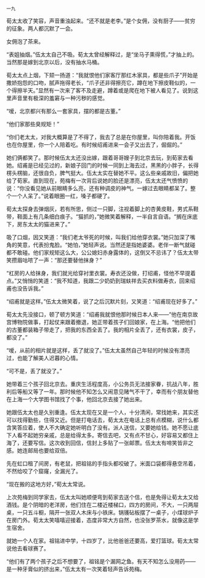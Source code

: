     一九 

   荀太太收了笑容，声音重浊起来。“还不就是老李。”是个女佣，没有厨子——贫穷的征象。两人都沉默了一会。

   女佣泡了茶来。

   “表姐抽烟。”伍太太自己不吸。荀太太曾经解释过，是“坐马子熏得慌，”才抽上的。当然那是嫁到北京以后，没有抽水马桶。

   荀太太点上烟，下颏一扬道：“我就恨他们家客厅那红木家具，都是些爪子”开始是撒娇抱怨的口吻，腻声拖得老长，“爪子还非得擦亮它，蹲在地下擦皮鞋似的，一个得擦半天。”显然有一次来了客不及走避，蹲着或是爬在地下被人看见了。说到这里声音里有极深的羞窘与一种污秽的感觉。

   “嗳，北京都兴有那么一套家具，摆的都是古董。”

   “他们家那些臭规矩！”

   “你们老太太，对我大概算是了不得了，我去了总是在你屋里，叫你陪着我。开饭也在你屋里，你一个人陪着吃。有时候绍甫进来一会子又出去了，倔倔的。”

   她们俩都笑了。那时候伍太太还没出嫁，跟着哥哥嫂子到北京去玩，到荀家去看她。绍甫是已经见过的，新娘子回门的时候一同到上海去过，黑黑的小胖子，长得楞头楞脑，还很自负，脾气挺大。伍太太实在替她不平。这么些亲戚故旧，偏把她给了荀家。直到现在，苑梅有一次背后说她的脸还是漂亮，伍太太还气愤愤的说：“你没看见她从前眼睛多么亮，还有种调皮的神气。一嫁过去眼睛都呆了。整个一个人呆了。”说着眼圈一红，嗓子都硬了。

   荀太太探身去弹烟灰，若有所思，侧过一只脚，注视着脚上的杏黄皮鞋，男式系鞋带，鞋面上有几条细白痕子。“猫抓的，”她微笑着解释，一半自言自语。“搁在床底下，房东太太的猫进来了。”

   吸了口烟，因又笑道：“我们老太爷死的时候，叫我们给他穿衣裳。”她只加深了嘴角的笑意，代表扮鬼脸。“她怕，”她轻声说。当然还是指她婆婆。老伴一断气就碰都不敢碰。他们家规矩这么大，公公媳妇赤身露体的，这倒又不忌讳了？伍太太带笑攒眉咕哝了一声：“那还要替他抹身？”

   “杠房的人给抹身，我们就光给穿衬里衣裳。寿衣还没做，打绍甫，怪他不早提着点。”又悄悄的笑道：“我不知道，我跟二少奶奶到瑞蚨祥去买衣料做寿衣，回来绍甫也没告诉我。”

   “绍甫就是这样。”伍太太微笑着，说了之后沉默片刻，又笑道：“绍甫现在好多了。”

   荀太太先没接口，顿了顿方笑道：“绍甫我就恨他那时候日本人来——”他在南京故宫博物院做事，打起仗来跟着撤退，她正带着孩子们回娘家，在上海。“他把他们的古董都装箱子带走了，把我的东西全丢了。我的相片全丢了，还有衣裳，皮子，都没了。”

   “嗳，从前的相片就是这样，丢了就没了。”伍太太虽然自己年轻的时候没有漂亮过，也能了解美人迟暮的心情。

   “可不是，丢了就没了。”

   她带着三个孩子回北京去。重庆生活程度高，小公务员无法接家眷，抗战八年，胜利后等船又等了一年。那时候他不知怎么又闹意见赌气不干了，幸而有个朋友替他在上海一个大学图书馆找了个事，他回北京去接了她出来。

   她跟伍太太也是久别重逢。伍太太现在又是一个人，十分清闲，常找她来，其实还可以找得勤些，住得又近。但是打电话去，荀太太在电话上总有点模糊，说什么都含笑答应着，使人不大确定她听明白了没有。派人送信，又要她给钱。她不愿让底下人看不起她穷亲戚，总是给得太多。寄信去吧，又有点不甘心，好容易又都住上海了，还要写信。这次收到回信，信封上多贴了一张邮票。伍太太有啼笑皆非之感。她连邮局也要给双倍。

   先在虹口租了间房，有老鼠，把祖铭的手指头都咬破了。米面口袋都得悬空吊着，不然给咬了个窟窿，全漏光了。

   “现在搬的这地方好，”荀太太常说。

   上次苑梅到同学家去，伍太太叫她顺便弯到荀家去送个信，也是免得让荀太太又给酒钱。是个阴暗的老洋房，他们住在二楼近楼梯口，四方的房间，不大，一只两屉桌，一只五斗橱，隔开一张双人木床与小铁床。锅镬砧板摆了一桌子，小煤球炉子在房门外。荀太太笑嘻嘻迎接着，态度非常大方自然，也没张罗茶水，就像这是学生宿舍。

   就她一个人在家。祖铭进中学，十四岁了，比他爸爸还要高，爱打篮球。荀太太常说他去看球赛了。

   “他们有了两个孩子之后不想要了，祖铭是个漏网之鱼。有天不知怎么没用药——是一种牙膏似的挤出来，”伍太太有一次笑着轻声告诉苑梅。

